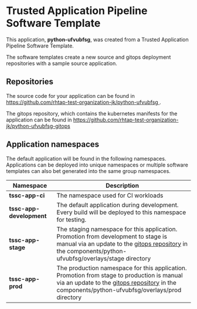# Trusted Application Pipeline Software Template

This application, **python-ufvubfsg**, was created from a Trusted Application Pipeline Software Template.

The software templates create a new source and gitops deployment repositories with a sample source application. 

## Repositories

The source code for your application can be found in [https://github.com/rhtap-test-organization-jk/python-ufvubfsg ](https://github.com/rhtap-test-organization-jk/python-ufvubfsg ).
 
The gitops repository, which contains the kubernetes manifests for the application can be found in 
[https://github.com/rhtap-test-organization-jk/python-ufvubfsg-gitops ](https://github.com/rhtap-test-organization-jk/python-ufvubfsg-gitops ) 

## Application namespaces 

The default application will be found in the following namespaces. Applications can be deployed into unique namespaces or multiple software templates can also bet generated into the same group namespaces.  

|  Namespace   |  Description   |  
| -------- | -------- |
| **tssc-app-ci** | The namespace used for CI workloads |
| **tssc-app-development** | The default application during development. Every build will be deployed to this namespace for testing. |
| **tssc-app-stage** | The staging namespace for this application. Promotion from development to stage is manual via an update to the [gitops repository](https://github.com/rhtap-test-organization-jk/python-ufvubfsg-gitops ) in the components/python-ufvubfsg/overlays/stage directory |
| **tssc-app-prod** | The production namespace for this application. Promotion from stage to production is manual via an update to the [gitops repository](https://github.com/rhtap-test-organization-jk/python-ufvubfsg-gitops ) in the components/python-ufvubfsg/overlays/prod directory |